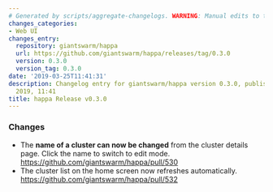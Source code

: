```yaml
---
# Generated by scripts/aggregate-changelogs. WARNING: Manual edits to this files will be overwritten.
changes_categories:
- Web UI
changes_entry:
  repository: giantswarm/happa
  url: https://github.com/giantswarm/happa/releases/tag/0.3.0
  version: 0.3.0
  version_tag: 0.3.0
date: '2019-03-25T11:41:31'
description: Changelog entry for giantswarm/happa version 0.3.0, published on 25 March
  2019, 11:41
title: happa Release v0.3.0
---
```


### Changes

- The **name of a cluster can now be changed** from the cluster details page. Click the name to switch to edit mode. https://github.com/giantswarm/happa/pull/530
- The cluster list on the home screen now refreshes automatically. https://github.com/giantswarm/happa/pull/532

